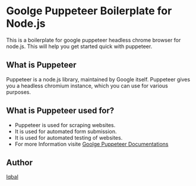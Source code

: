 # Goolge Puppeteer Boilerplate for Node.js
This is a boilerplate for google puppeteer headless chrome browser for node.js. This will help you get started quick with puppeteer.

## What is Puppeteer
Puppeteer is a node.js library, maintained by Google itself. Puppeteer gives you a headless chromium instance, which you can use for various purposes.

## What is Puppeteer used for?
- Puppeteer is used for scraping websites.
- It is used for automated form submission.
- It is used for automated testing of websites.
- For more Information visite [Goolge Puppeteer Documentations](https://developers.google.com/web/tools/puppeteer/)

## Author
[Iqbal](https://github.com/asifmai)

